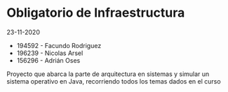 # Obligatorio de Infraestructura 
23-11-2020

 - 194592 - Facundo Rodriguez
 - 196239 - Nicolas Arsel
 - 156296 - Adrián Oses

Proyecto que abarca la parte de arquitectura en sistemas y simular un sistema operativo en Java, recorriendo todos los temas dados en el curso

